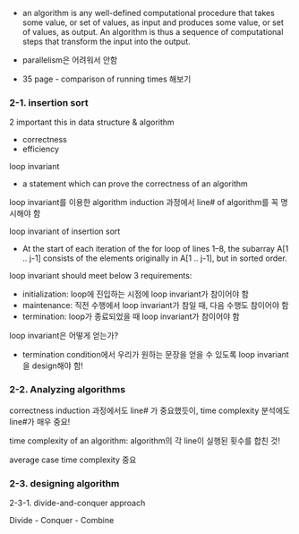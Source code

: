 
- an algorithm is any well-defined computational procedure that takes
some value, or set of values, as input and produces some value, or set of values, as
output. An algorithm is thus a sequence of computational steps that transform the
input into the output.

- parallelism은 어려워서 안함

- 35 page - comparison of running times 해보기

### 2-1. insertion sort

2 important this in data structure & algorithm

- correctness
- efficiency

loop invariant
- a statement which can prove the correctness of an algorithm

loop invariant를 이용한 algorithm induction 과정에서 line# of algorithm를 꼭 명시해야 함

loop invariant of insertion sort

- At the start of each iteration of the for loop of lines 1–8, the subarray
A[1 .. j-1] consists of the elements originally in A[1 .. j-1], but in sorted
order.

loop invariant should meet below 3 requirements:

- initialization: loop에 진입하는 시점에 loop invariant가 참이어야 함
- maintenance: 직전 수행에서 loop invariant가 참일 때, 다음 수행도 참이어야 함
- termination: loop가 종료되었을 때 loop invariant가 참이어야 함

loop invariant은 어떻게 얻는가?
- termination condition에서 우리가 원하는 문장을 얻을 수 있도록 loop invariant을 design해야 함!

### 2-2. Analyzing algorithms

correctness induction 과정에서도 line# 가 중요했듯이, time complexity 분석에도 line#가 매우 중요!

time complexity of an algorithm: algorithm의 각 line이 실행된 횟수를 합친 것!

average case time complexity 중요

### 2-3. designing algorithm

2-3-1. divide-and-conquer approach

Divide - Conquer - Combine
